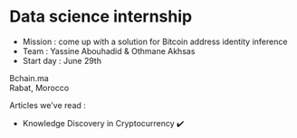 # Data science internship 

- Mission : come up with a solution for Bitcoin address identity inference
- Team : Yassine Abouhadid & Othmane Akhsas
- Start day : June 29th 


Bchain.ma <br />
Rabat, Morocco




Articles we've read :
 - Knowledge Discovery in Cryptocurrency :heavy_check_mark:
